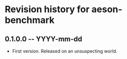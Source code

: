 # Revision history for aeson-benchmark

## 0.1.0.0  -- YYYY-mm-dd

* First version. Released on an unsuspecting world.
